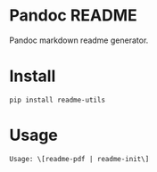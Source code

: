 Pandoc README
=============

Pandoc markdown readme generator.

Install
=======

`pip install readme-utils`

Usage
=====

    Usage: \[readme-pdf | readme-init\]
